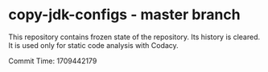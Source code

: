 # copy-jdk-configs - master branch

This repository contains frozen state of the repository.
Its history is cleared. It is used only for static code
analysis with Codacy.

Commit Time: 1709442179
